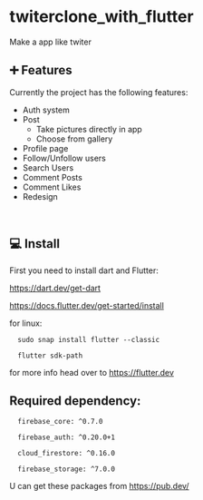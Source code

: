 # twiterclone_with_flutter

Make a app like twiter 
<br>

## ➕ Features
Currently the project has the following features:
  * Auth system 
  * Post
    * Take pictures directly in app
    * Choose from gallery
  * Profile page
  * Follow/Unfollow users
  * Search Users
  * Comment Posts
  * Comment Likes
  * Redesign

<br>

## 💻 Install

First you need to install dart and Flutter:

https://dart.dev/get-dart

https://docs.flutter.dev/get-started/install

for linux:
~~~
  sudo snap install flutter --classic
~~~
~~~ 
  flutter sdk-path
~~~

for more info head over to https://flutter.dev

## Required dependency:

      firebase_core: ^0.7.0

      firebase_auth: ^0.20.0+1

      cloud_firestore: ^0.16.0

      firebase_storage: ^7.0.0
  
  
U can get these packages from https://pub.dev/ 

